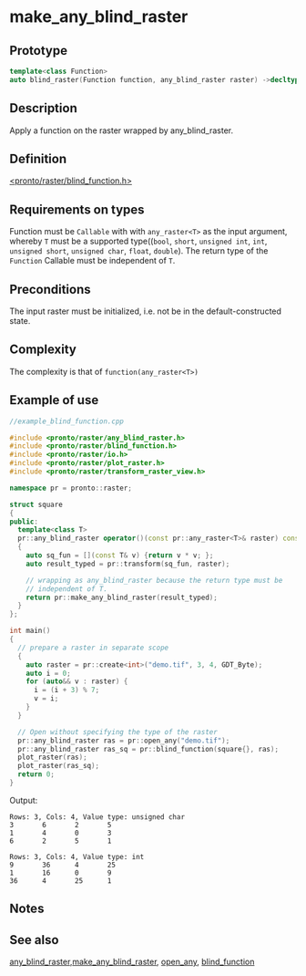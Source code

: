 # make_any_blind_raster
## Prototype
```cpp
template<class Function>
auto blind_raster(Function function, any_blind_raster raster) ->decltype(function(any_raster<int>));
```
## Description
Apply a function on the raster wrapped by any_blind_raster.

## Definition
[<pronto/raster/blind_function.h>](./../../include/pronto/raster/blind_function.h)

## Requirements on types
Function must be `Callable` with with `any_raster<T>` as the input argument, whereby `T` must be a supported type((`bool`, `short`, `unsigned int`, `int`, `unsigned short`, `unsigned char`, `float`, `double`). The return type of the `Function` Callable must be independent of `T`.

## Preconditions
The input raster must be initialized, i.e. not be in the default-constructed state.
## Complexity
The complexity is that of `function(any_raster<T>)` 

## Example of use
```cpp
//example_blind_function.cpp

#include <pronto/raster/any_blind_raster.h>
#include <pronto/raster/blind_function.h>
#include <pronto/raster/io.h>
#include <pronto/raster/plot_raster.h>
#include <pronto/raster/transform_raster_view.h>

namespace pr = pronto::raster;

struct square
{
public:
  template<class T>
  pr::any_blind_raster operator()(const pr::any_raster<T>& raster) const
  {
    auto sq_fun = [](const T& v) {return v * v; };
    auto result_typed = pr::transform(sq_fun, raster);

    // wrapping as any_blind_raster because the return type must be 
    // independent of T.
    return pr::make_any_blind_raster(result_typed);
  }
};

int main()
{
  // prepare a raster in separate scope
  {
    auto raster = pr::create<int>("demo.tif", 3, 4, GDT_Byte);
    auto i = 0;
    for (auto&& v : raster) {
      i = (i + 3) % 7;
      v = i;
    }
  }

  // Open without specifying the type of the raster
  pr::any_blind_raster ras = pr::open_any("demo.tif");
  pr::any_blind_raster ras_sq = pr::blind_function(square{}, ras);
  plot_raster(ras);
  plot_raster(ras_sq);
  return 0;
}

```
Output:
```
Rows: 3, Cols: 4, Value type: unsigned char
3       6       2       5
1       4       0       3
6       2       5       1

Rows: 3, Cols: 4, Value type: int
9       36      4       25
1       16      0       9
36      4       25      1
```

## Notes
 
## See also
[any_blind_raster](./../types/any_blind_raster.md),[make_any_blind_raster](./make_any_blind_raster.md), [open_any](./open_any.md), [blind_function](./blind_function.md)

